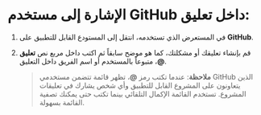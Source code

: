 # الإشارة إلى مستخدم GitHub داخل تعليق:

1.  في المستعرض الذي تستخدمه، انتقل إلى المستودع القابل للتطبيق على **GitHub**.

2.  قم بإنشاء تعليقك أو مشكلتك، كما هو موضح سابقاً ثم اكتب داخل مربع نص **تعليق** **@**، متبوعاً بالمستخدم أو اسم الفريق داخل التعليق.

    > **ملاحظة**: عندما تكتب رمز **@**، تظهر قائمة تتضمن مستخدمي GitHub الذين يتعاونون على المشروع القابل للتطبيق وأي شخص يشارك في تعليقات المشروع. تستخدم القائمة الإكمال التلقائي بينما تكتب حتى يمكنك تصفية القائمة بسهولة.
